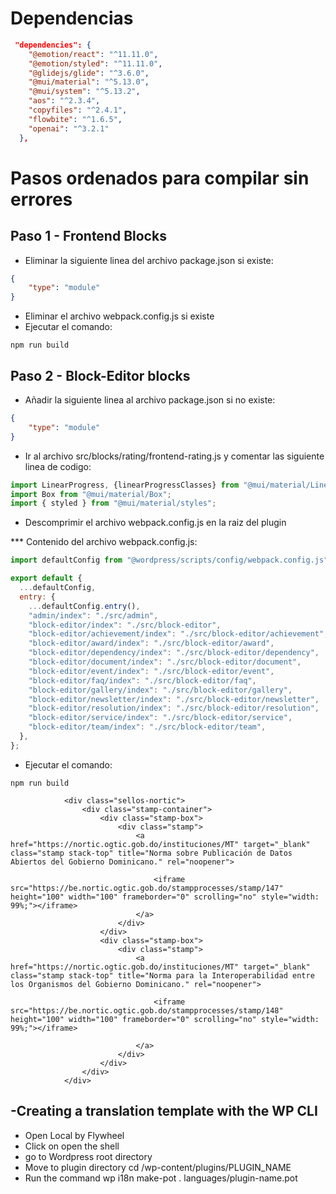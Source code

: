 # Dependencias

```json {"id":"01J3HB6QTHAD2H6R9538V5SVPS"}
 "dependencies": {
    "@emotion/react": "^11.11.0",
    "@emotion/styled": "^11.11.0",
    "@glidejs/glide": "^3.6.0",
    "@mui/material": "^5.13.0",
    "@mui/system": "^5.13.2",
    "aos": "^2.3.4",
    "copyfiles": "^2.4.1",
    "flowbite": "^1.6.5",
    "openai": "^3.2.1"
  },

```

# Pasos ordenados para compilar sin errores

## Paso 1 - Frontend Blocks

* Eliminar la siguiente linea del archivo package.json si existe:

```json {"id":"01J3HB6QTJJ90FSFY3723XDCDM"}
{
    "type": "module"
}

```

* Eliminar el archivo webpack.config.js si existe
* Ejecutar el comando:

```node {"id":"01J3HB6QTJJ90FSFY374C29211"}
npm run build

```

## Paso 2 - Block-Editor blocks

* Añadir la siguiente linea al archivo package.json si no existe:

```json {"id":"01J3HB6QTJJ90FSFY37661AD1J"}
{
    "type": "module"
}

```

* Ir al archivo src/blocks/rating/frontend-rating.js y comentar las siguiente linea de codigo:

```javascript {"id":"01J3HB6QTJJ90FSFY376QF00TT"}
import LinearProgress, {linearProgressClasses} from "@mui/material/LinearProgress";
import Box from "@mui/material/Box";
import { styled } from "@mui/material/styles";

```

* Descomprimir el archivo webpack.config.js en la raiz del plugin

*** Contenido del archivo webpack.config.js:

```javascript {"id":"01J3HB6QTKDFT0H3JS449F04CP"}
import defaultConfig from "@wordpress/scripts/config/webpack.config.js";

export default {
  ...defaultConfig,
  entry: {
    ...defaultConfig.entry(),
    "admin/index": "./src/admin",
    "block-editor/index": "./src/block-editor",
    "block-editor/achievement/index": "./src/block-editor/achievement",
    "block-editor/award/index": "./src/block-editor/award",
    "block-editor/dependency/index": "./src/block-editor/dependency",
    "block-editor/document/index": "./src/block-editor/document",
    "block-editor/event/index": "./src/block-editor/event",
    "block-editor/faq/index": "./src/block-editor/faq",
    "block-editor/gallery/index": "./src/block-editor/gallery",
    "block-editor/newsletter/index": "./src/block-editor/newsletter",
    "block-editor/resolution/index": "./src/block-editor/resolution",
    "block-editor/service/index": "./src/block-editor/service",
    "block-editor/team/index": "./src/block-editor/team",
  },
};

```

* Ejecutar el comando:

```node {"id":"01J3HB6QTNYP74EJ8HHJ4WT561"}
npm run build

```

 <!-- Sellos NORTIC -->

                <div class="sellos-nortic">
                    <div class="stamp-container">
                        <div class="stamp-box">
                            <div class="stamp">
                                <a href="https://nortic.ogtic.gob.do/instituciones/MT" target="_blank" class="stamp stack-top" title="Norma sobre Publicación de Datos Abiertos del Gobierno Dominicano." rel="noopener">
    
                                    <iframe src="https://be.nortic.ogtic.gob.do/stampprocesses/stamp/147" height="100" width="100" frameborder="0" scrolling="no" style="width: 99%;"></iframe>
                                </a>
                            </div>
                        </div>
                        <div class="stamp-box">
                            <div class="stamp">
                                <a href="https://nortic.ogtic.gob.do/instituciones/MT" target="_blank" class="stamp stack-top" title="Norma para la Interoperabilidad entre los Organismos del Gobierno Dominicano." rel="noopener">
    
                                    <iframe src="https://be.nortic.ogtic.gob.do/stampprocesses/stamp/148" height="100" width="100" frameborder="0" scrolling="no" style="width: 99%;"></iframe>
    
                                </a>
                            </div>
                        </div>
                    </div>
                </div>

## -Creating a translation template with the WP CLI

* Open Local by Flywheel
* Click on open the shell
* go to Wordpress root directory
* Move to plugin directory cd /wp-content/plugins/PLUGIN_NAME
* Run the command wp i18n make-pot . languages/plugin-name.pot

```sh {"id":"01J3HB6QTRMMAASYC4FWZXGP27"}

```